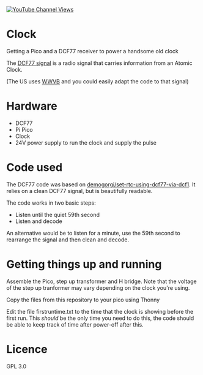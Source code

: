[![YouTube Channel Views](https://img.shields.io/youtube/channel/views/UCz5BOU9J9pB_O0B8-rDjCWQ?label=YouTube&style=social)](https://www.youtube.com/channel/UCz5BOU9J9pB_O0B8-rDjCWQ)

# Clock

Getting a Pico and a DCF77 receiver to power a handsome old clock

The [DCF77 signal](https://en.wikipedia.org/wiki/DCF77) is a radio signal that carries information from an Atomic Clock.

(The US uses [WWVB](https://en.wikipedia.org/wiki/WWVB) and you could easily adapt the code to that signal)

# Hardware

- DCF77
- Pi Pico
- Clock
- 24V power supply to run the clock and supply the pulse

# Code used

The DCF77 code was based on [demogorgi/set-rtc-using-dcf77-via-dcf1](https://github.com/demogorgi/set-rtc-using-dcf77-via-dcf1). It relies on a clean DCF77 signal, but is beautifully readable.

The code works in two basic steps:
- Listen until the quiet 59th second
- Listen and decode

An alternative would be to listen for a minute, use the 59th second to rearrange the signal and then clean and decode. 

# Getting things up and running

Assemble the Pico, step up transformer and H bridge. Note that the voltage of the step up tranformer may vary depending on the clock you're using.

Copy the files from this repository to your pico using Thonny

Edit the file firstruntime.txt to the time that the clock is showing before the first run. This *should* be the only time you need to do this, the code should be able to keep track of time after power-off after this.

# Licence 

GPL 3.0
